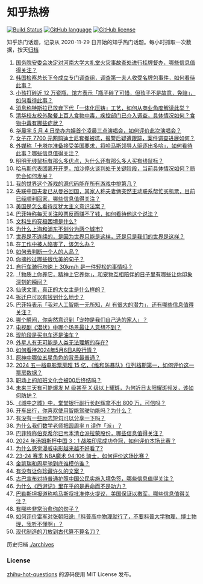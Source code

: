 # 知乎热榜
[![Build Status](https://github.com/ToWeLong/zhihu-hot-questions/workflows/CI/badge.svg)](https://github.com/ToWeLong/zhihu-hot-questions/actions)
[![GitHub language](https://img.shields.io/badge/language-golang-orange.svg)](https://golang.org/)
[![GitHub license](https://img.shields.io/github/license/ToWeLong/zhihu-hot-questions)](https://github.com/ToWeLong/zhihu-hot-questions/blob/main/LICENSE)

知乎热门话题，记录从 2020-11-29 日开始的知乎热门话题。每小时抓取一次数据，按天[归档](./archives)

<!-- BEGIN -->

1. [国务院安委会决定对河南大学大礼堂火灾事故查处进行挂牌督办，哪些信息值得关注？](https://www.zhihu.com/question/655029722)
1. [韩国检察总长下令成立专门调查组，调查第一夫人收受名牌包事件，如何看待此事？](https://www.zhihu.com/question/655025023)
1. [小孩打碎近 12 万瓷瓶，馆方表示「瓶子碎了可惜，但孩子不是故意，免赔」，如何看待此事？](https://www.zhihu.com/question/654947846)
1. [消息称特斯拉已放弃下代「一体化压铸」工艺，如何从商业角度解读此举？](https://www.zhihu.com/question/654988785)
1. [清华校友校外聚餐上百人食物中毒，疾控部门已介入调查，具体情况如何？食物中毒有哪些症状？](https://www.zhihu.com/question/655015445)
1. [华晨宇 5 月 4 日举办内娱首个凌晨三点演唱会，如何评价此次演唱会？](https://www.zhihu.com/question/654856198)
1. [女子花 7700 元网购迪士尼套餐被坑，报警后疑遭跟踪，案件调查进展如何？](https://www.zhihu.com/question/654776511)
1. [外媒称「卡塔尔准备接受美国要求，将哈马斯领导人驱逐出多哈」，如何看待此事？哪些信息值得关注？](https://www.zhihu.com/question/655044553)
1. [明明无线鼠标有那么多优点，为什么还有那么多人买有线鼠标？](https://www.zhihu.com/question/654203874)
1. [哈马斯代表团离开开罗，加沙停火谈判处于关键阶段，当前具体情况如何？局势会如何发展？](https://www.zhihu.com/question/655101490)
1. [我的世界这个游戏的源代码能在所有游戏中排第几？](https://www.zhihu.com/question/302736236)
1. [失联中国夫妻已从曼谷回国，其家人称夫妻俩突然主动联系帮忙买机票，目前已经顺利回家，哪些信息值得关注？](https://www.zhihu.com/question/655097316)
1. [美国是怎么看待反犹太主义意识法案？](https://www.zhihu.com/question/655017202)
1. [巴菲特称每天关注股票反而赚不了钱，如何看待他这个说法？](https://www.zhihu.com/question/654980686)
1. [文科生的究极困境是什么?](https://www.zhihu.com/question/654946557)
1. [为什么上海和浦东不划分为两个城市?](https://www.zhihu.com/question/650569541)
1. [世界是不连续的，是因为世界只能是这样，还是只是我们的世界是这样？](https://www.zhihu.com/question/655012494)
1. [在工作中被人陷害了，该怎么办？](https://www.zhihu.com/question/579832280)
1. [如何去判断一个人的人品？](https://www.zhihu.com/question/654279113)
1. [你摘抄过哪些很优美的句子？](https://www.zhihu.com/question/655099810)
1. [自行车骑行均速上 30km/h 是一件轻松的事情吗？](https://www.zhihu.com/question/654594728)
1. [「物质上你养它，精神上它养你」，和宠物互相陪伴的日子里有哪些让你印象深刻的瞬间？](https://www.zhihu.com/question/653433990)
1. [仙侠文里，真正的大女主是什么样的？](https://www.zhihu.com/question/648243964)
1. [拆迁户可以有钱到什么地步？](https://www.zhihu.com/question/60593524)
1. [巴菲特表示「我对人工智能一无所知，AI 有很大的潜力」，还有哪些信息值得关注？](https://www.zhihu.com/question/654980256)
1. [哪个瞬间，你突然意识到「宠物是我们自己选的家人」？](https://www.zhihu.com/question/653429608)
1. [电视剧《潜伏》中哪个场景最让人意想不到？](https://www.zhihu.com/question/628890565)
1. [现阶段是买电车还是油车？](https://www.zhihu.com/question/651015812)
1. [外星人有无可能是人类无法理解的存在?](https://www.zhihu.com/question/654044750)
1. [如何看待2024年5月6日A股行情？](https://www.zhihu.com/question/654559592)
1. [原神中哪位五星角色的背景最普通？](https://www.zhihu.com/question/654966546)
1. [2024 五一档电影票房超 15 亿，《维和防暴队》位列档期第一，如何评价这一票房数据？](https://www.zhihu.com/question/655062666)
1. [职场上的加班文化会被00后终结吗？](https://www.zhihu.com/question/654489037)
1. [未来三天有可能爆发 M 级甚至 X 级以上耀斑，为何近日太阳耀斑频发，该如何防护？](https://www.zhihu.com/question/655053073)
1. [《城中之城》中，堂堂银行副行长赵辉拿不出 800 万，可信吗？](https://www.zhihu.com/question/652919171)
1. [开车出行，你喜欢使用智能驾驶功能吗？为什么？](https://www.zhihu.com/question/654579586)
1. [有没有一些励志短句可以分享一下吗？](https://www.zhihu.com/question/654891139)
1. [为什么我们数学老师把圆周率 π 读作「派」？](https://www.zhihu.com/question/29529981)
1. [巴菲特称伯克希尔已亏本清仓派拉蒙股份，哪些信息值得关注？](https://www.zhihu.com/question/655002672)
1. [2024 年汤姆斯杯中国 3：1 战胜印尼成功夺冠，如何评价本场比赛？](https://www.zhihu.com/question/655064652)
1. [为什么感觉漫威电影越来越不好看了?](https://www.zhihu.com/question/544356161)
1. [23-24 赛季 NBA魔术 94:106 骑士，如何评价这场比赛？](https://www.zhihu.com/question/655074579)
1. [金凯瑞和周星驰到底谁模仿谁？](https://www.zhihu.com/question/27546842)
1. [有没有让你珍藏许久的文案？](https://www.zhihu.com/question/572855798)
1. [古巴宣布对持普通护照中国公民实施入境免签，哪些信息值得关注？](https://www.zhihu.com/question/655017737)
1. [为什么《西游记》里在乎的是寿命而不是功力？](https://www.zhihu.com/question/653099818)
1. [巴勒斯坦报道称哈马斯将批准停火提议，美国保证以撤军，哪些信息值得关注？](https://www.zhihu.com/question/654959811)
1. [有哪些非常治愈你的句子？](https://www.zhihu.com/question/655070902)
1. [如何评价雷军对张朝阳说:「科普高中物理就行了，不要科普大学物理、博士物理，我听不懂啊」？](https://www.zhihu.com/question/654985250)
1. [现代制造的刀放到古代算不算名刀？](https://www.zhihu.com/question/411561262)

<!-- END -->

历史归档 [./archives](./archives)


### License
[zhihu-hot-questions](https://github.com/towelong/zhihu-hot-questions) 的源码使用 MIT License 发布。